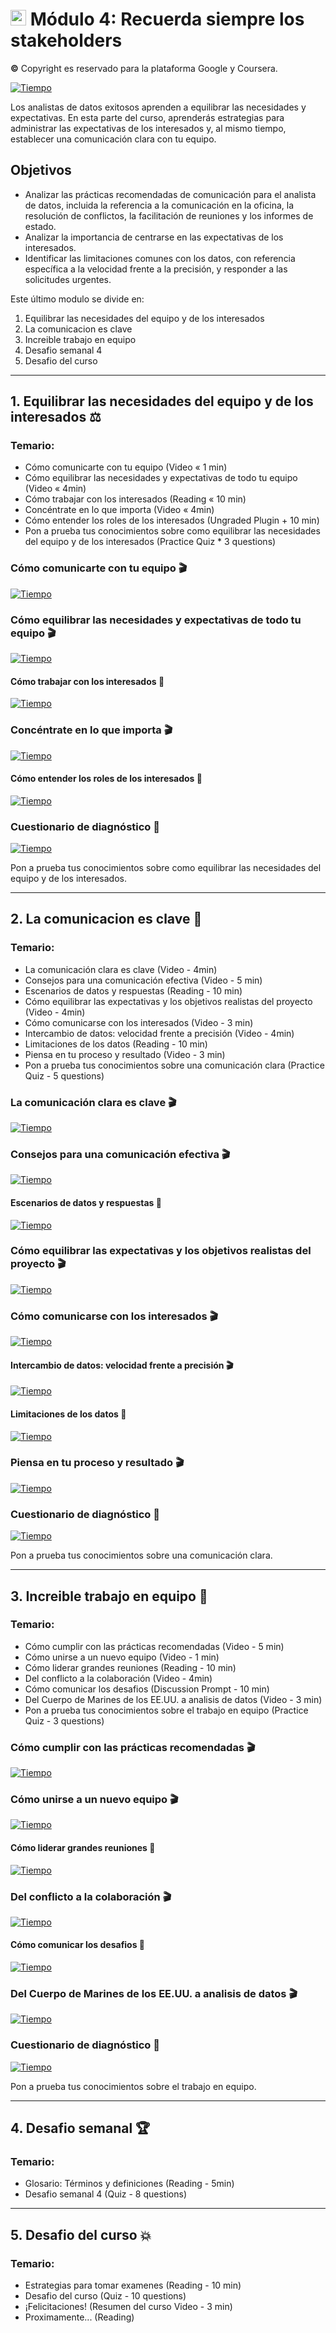# <img src="https://github.com/shimadasoftware/data-analysis-path/assets/73977456/9dfa6ce6-b8d0-44d0-b472-74f530bd4728" alt="Italian Trulli" style="width:25px;height:25px;"> Módulo 4: Recuerda siempre los stakeholders
**©** Copyright es reservado para la plataforma Google y Coursera.

[![Tiempo](https://img.shields.io/badge/Tiempo-101%20minutos-blue.svg)](https://www.coursera.org/professional-certificates/analisis-de-datos-de-google)

Los analistas de datos exitosos aprenden a equilibrar las necesidades y expectativas. En esta parte del curso, aprenderás estrategias para administrar las expectativas de los interesados y, al mismo tiempo, establecer una comunicación clara con tu equipo.

## Objetivos

- Analizar las prácticas recomendadas de comunicación para el analista de datos, incluida la referencia a la comunicación en la oficina, la resolución de conflictos, la facilitación de reuniones y los informes de estado.
- Analizar la importancia de centrarse en las expectativas de los interesados.
- Identificar las limitaciones comunes con los datos, con referencia específica a la velocidad frente a la precisión, y responder a las solicitudes urgentes.

Este último modulo se divide en:

1. Equilibrar las necesidades del equipo y de los interesados
2. La comunicacion es clave
3. Increible trabajo en equipo
4. Desafio semanal 4
5. Desafio del curso

---

## 1. Equilibrar las necesidades del equipo y de los interesados ⚖️ 

### Temario: 

- Cómo comunicarte con tu equipo (Video « 1 min)
- Cómo equilibrar las necesidades y expectativas de todo tu equipo (Video « 4min)
- Cómo trabajar con los interesados (Reading « 10 min)
- Concéntrate en lo que importa (Video « 4min)
- Cómo entender los roles de los interesados (Ungraded Plugin + 10 min)
- Pon a prueba tus conocimientos sobre como equilibrar las necesidades del equipo y de los interesados (Practice Quiz * 3 questions)

### Cómo comunicarte con tu equipo 🎬

[![Tiempo](https://img.shields.io/badge/Tiempo-1%20minutos-blue.svg)](https://www.coursera.org/professional-certificates/analisis-de-datos-de-google)

### Cómo equilibrar las necesidades y expectativas de todo tu equipo 🎬

[![Tiempo](https://img.shields.io/badge/Tiempo-4%20minutos-blue.svg)](https://www.coursera.org/professional-certificates/analisis-de-datos-de-google)

#### Cómo trabajar con los interesados 📖

[![Tiempo](https://img.shields.io/badge/Tiempo-10%20minutos-blue.svg)](https://www.coursera.org/professional-certificates/analisis-de-datos-de-google)

### Concéntrate en lo que importa 🎬

[![Tiempo](https://img.shields.io/badge/Tiempo-4%20minutos-blue.svg)](https://www.coursera.org/professional-certificates/analisis-de-datos-de-google)

#### Cómo entender los roles de los interesados 📖

[![Tiempo](https://img.shields.io/badge/Tiempo-10%20minutos-blue.svg)](https://www.coursera.org/professional-certificates/analisis-de-datos-de-google)

### Cuestionario de diagnóstico 📑

[![Tiempo](https://img.shields.io/badge/Tiempo-34%20minutos-blue.svg)](https://www.coursera.org/professional-certificates/analisis-de-datos-de-google)

Pon a prueba tus conocimientos sobre como equilibrar las necesidades del equipo y de los interesados.

---

## 2. La comunicacion es clave 💬

### Temario: 

- La comunicación clara es clave (Video - 4min)
- Consejos para una comunicación efectiva (Video - 5 min)
- Escenarios de datos y respuestas (Reading - 10 min)
- Cómo equilibrar las expectativas y los objetivos realistas del proyecto (Video - 4min)
- Cómo comunicarse con los interesados (Video - 3 min)
- Intercambio de datos: velocidad frente a precisión (Video - 4min)
- Limitaciones de los datos (Reading - 10 min)
- Piensa en tu proceso y resultado (Video - 3 min)
- Pon a prueba tus conocimientos sobre una comunicación clara (Practice Quiz - 5 questions)

### La comunicación clara es clave 🎬

[![Tiempo](https://img.shields.io/badge/Tiempo-4%20minutos-blue.svg)](https://www.coursera.org/professional-certificates/analisis-de-datos-de-google)

### Consejos para una comunicación efectiva 🎬

[![Tiempo](https://img.shields.io/badge/Tiempo-4%20minutos-blue.svg)](https://www.coursera.org/professional-certificates/analisis-de-datos-de-google)

#### Escenarios de datos y respuestas 📖

[![Tiempo](https://img.shields.io/badge/Tiempo-10%20minutos-blue.svg)](https://www.coursera.org/professional-certificates/analisis-de-datos-de-google)

### Cómo equilibrar las expectativas y los objetivos realistas del proyecto 🎬

[![Tiempo](https://img.shields.io/badge/Tiempo-4%20minutos-blue.svg)](https://www.coursera.org/professional-certificates/analisis-de-datos-de-google)

### Cómo comunicarse con los interesados 🎬

[![Tiempo](https://img.shields.io/badge/Tiempo-3%20minutos-blue.svg)](https://www.coursera.org/professional-certificates/analisis-de-datos-de-google)

#### Intercambio de datos: velocidad frente a precisión 🎬

[![Tiempo](https://img.shields.io/badge/Tiempo-10%20minutos-blue.svg)](https://www.coursera.org/professional-certificates/analisis-de-datos-de-google)

#### Limitaciones de los datos 📖

[![Tiempo](https://img.shields.io/badge/Tiempo-10%20minutos-blue.svg)](https://www.coursera.org/professional-certificates/analisis-de-datos-de-google)

### Piensa en tu proceso y resultado 🎬

[![Tiempo](https://img.shields.io/badge/Tiempo-3%20minutos-blue.svg)](https://www.coursera.org/professional-certificates/analisis-de-datos-de-google)

### Cuestionario de diagnóstico 📑

[![Tiempo](https://img.shields.io/badge/Tiempo-34%20minutos-blue.svg)](https://www.coursera.org/professional-certificates/analisis-de-datos-de-google)

Pon a prueba tus conocimientos sobre una comunicación clara.

---

## 3. Increible trabajo en equipo 🤝

### Temario: 

- Cómo cumplir con las prácticas recomendadas (Video - 5 min)
- Cómo unirse a un nuevo equipo (Video - 1 min)
- Cómo liderar grandes reuniones (Reading - 10 min)
- Del conflicto a la colaboración (Video - 4min)
- Cómo comunicar los desafios (Discussion Prompt - 10 min)
- Del Cuerpo de Marines de los EE.UU. a analisis de datos (Video - 3 min)
- Pon a prueba tus conocimientos sobre el trabajo en equipo (Practice Quiz - 3 questions)

### Cómo cumplir con las prácticas recomendadas 🎬

[![Tiempo](https://img.shields.io/badge/Tiempo-5%20minutos-blue.svg)](https://www.coursera.org/professional-certificates/analisis-de-datos-de-google)

### Cómo unirse a un nuevo equipo 🎬

[![Tiempo](https://img.shields.io/badge/Tiempo-1%20minutos-blue.svg)](https://www.coursera.org/professional-certificates/analisis-de-datos-de-google)

#### Cómo liderar grandes reuniones 📖

[![Tiempo](https://img.shields.io/badge/Tiempo-10%20minutos-blue.svg)](https://www.coursera.org/professional-certificates/analisis-de-datos-de-google)

### Del conflicto a la colaboración 🎬

[![Tiempo](https://img.shields.io/badge/Tiempo-4%20minutos-blue.svg)](https://www.coursera.org/professional-certificates/analisis-de-datos-de-google)

#### Cómo comunicar los desafios 📖

[![Tiempo](https://img.shields.io/badge/Tiempo-10%20minutos-blue.svg)](https://www.coursera.org/professional-certificates/analisis-de-datos-de-google)

### Del Cuerpo de Marines de los EE.UU. a analisis de datos 🎬

[![Tiempo](https://img.shields.io/badge/Tiempo-3%20minutos-blue.svg)](https://www.coursera.org/professional-certificates/analisis-de-datos-de-google)

### Cuestionario de diagnóstico 📑

[![Tiempo](https://img.shields.io/badge/Tiempo-34%20minutos-blue.svg)](https://www.coursera.org/professional-certificates/analisis-de-datos-de-google)

Pon a prueba tus conocimientos sobre el trabajo en equipo.

---

## 4. Desafio semanal 🏆

### Temario: 

- Glosario: Términos y definiciones (Reading - 5min)
- Desafio semanal 4 (Quiz - 8 questions)

---

## 5. Desafio del curso 💥

### Temario: 

- Estrategias para tomar examenes (Reading - 10 min)
- Desafio del curso (Quiz - 10 questions)
- ¡Felicitaciones! (Resumen del curso Video - 3 min)
- Proximamente... (Reading)

